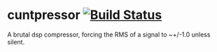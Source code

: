 # cuntpressor [![Build Status](https://travis-ci.org/MindBuffer/cuntpressor.svg?branch=master)](https://travis-ci.org/MindBuffer/cuntpressor)

A brutal dsp compressor, forcing the RMS of a signal to ~+/-1.0 unless silent.
